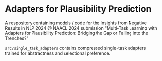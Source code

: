 # Adapters for Plausibility Prediction
A respository containing models / code for the Insights from Negative Results in NLP 2024 @ NAACL 2024 submission "Multi-Task Learning with Adapters for Plausibility Prediction: Bridging the Gap or Falling into the Trenches?" 

``src/single_task_adapters`` contains compressed single-task adapters trained for abstractness and selectional preference.
